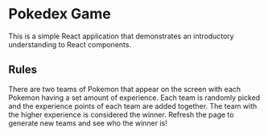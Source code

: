 # Pokedex Game
This is a simple React application that demonstrates an introductory understanding to React components. 

## Rules
There are two teams of Pokemon that appear on the screen with each Pokemon having a set amount of experience. Each team is randomly picked and the experience points of each team are added together. The team with the higher experience is considered the winner. Refresh the page to generate new teams and see who the winner is!